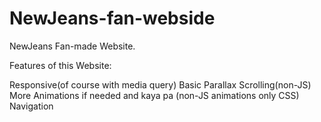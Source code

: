 # NewJeans-fan-webside
 NewJeans Fan-made Website. 

 Features of this Website:

 Responsive(of course with media query)
 Basic Parallax Scrolling(non-JS)
 More Animations if needed and kaya pa (non-JS animations only CSS)
 Navigation
